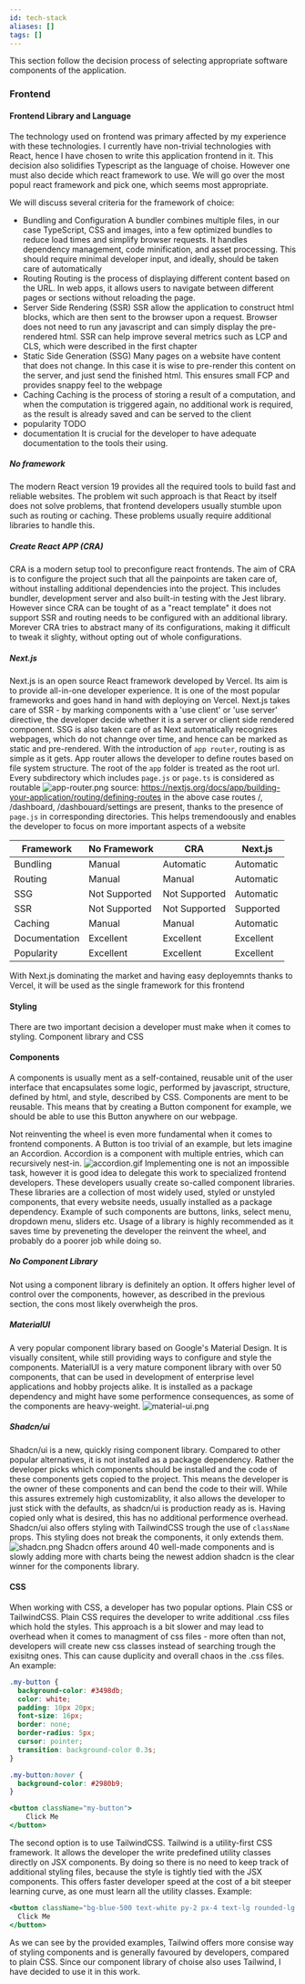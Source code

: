 ```yaml
---
id: tech-stack
aliases: []
tags: []
---
```


This section follow the decision process of selecting appropriate software components of the application.

### Frontend

#### Frontend Library and Language
The technology used on frontend was primary affected by my experience with these technologies. I currently have non-trivial technologies with React, hence I have chosen to write this application frontend
in it. This decision also solidifies Typescript as the language of choise. However one must also decide which react framework to use. We will go over the most popul react framework and pick one, which seems most appropriate.

We will discuss several criteria for the framework of choice:
- Bundling and Configuration
A bundler combines multiple files, in our case TypeScript, CSS and images, into a few optimized bundles to reduce load times and simplify browser requests. 
It handles dependency management, code minification, and asset processing. This should require minimal developer input, and ideally, should be taken care of automatically
- Routing
Routing is the process of displaying different content based on the URL. In web apps, it allows users to navigate between different pages or sections without reloading the page.
- Server Side Rendering (SSR)
SSR allow the application to construct html blocks, which are then sent to the browser upon a request. Browser does not need to run any javascript and can simply display the pre-rendered html.
SSR can help improve several metrics such as LCP and CLS, which were described in the first chapter
- Static Side Generation (SSG)
Many pages on a website have content that does not change. In this case it is wise to pre-render this content on the server, and just send the finished html. This ensures small FCP and provides
snappy feel to the webpage
- Caching
Caching is the process of storing a result of a computation, and when the computation is triggered again, no additional work is required, as the result is already saved and can be served to the client
- popularity
TODO
- documentation
It is crucial for the developer to have adequate documentation to the tools their using. 



##### No framework
The modern React version 19 provides all the required tools to build fast and reliable websites. The problem wit such approach is that React by itself does not solve problems, that frontend developers
usually stumble upon such as routing or caching. These problems usually require additional libraries to handle this.
##### Create React APP (CRA)
CRA is a modern setup tool to preconfigure react frontends. The aim of CRA is to configure the project such that all the painpoints are taken care of, without installing additional dependencies into the project.
This includes bundler, development server  and also built-in testing with the Jest library. However since CRA can be tought of as a "react template" it does not support SSR and routing needs to be configured
with an additional library. Morever CRA tries to abstract many of its configurations, making it difficult to tweak it slighty, without opting out of whole configurations.
##### Next.js
Next.js is an open source React framework developed by Vercel. Its aim is to provide all-in-one developer experience. It is one of the most popular frameworks and goes hand in hand with deploying on Vercel.
Next.js takes care of SSR - by marking components with a 'use client' or 'use server' directive, the developer decide whether it is a server or client side rendered component. SSG is also taken care of as Next
automatically recognizes webpages, which do not channge over time, and hence can be marked as static and pre-rendered. With the introduction of `app router`, routing is as simple as it gets. App router allows
the developer to define routes based on file system structure. The root of the `app` folder is treated as the root url. Every subdirectory which includes `page.js` or `page.ts` is considered as routable
![app-router.png](assets/imgs/app-router.png)
source: https://nextjs.org/docs/app/building-your-application/routing/defining-routes
in the above case routes /, /dashboard, /dashbouard/settings are present, thanks to the presence of `page.js` in corresponding directories. This helps tremendoously and enables the developer to focus on more important
aspects of a website



| Framework     | No Framework  | CRA           | Next.js   |
| ------------- | ------------- | ------------- | --------- |
| Bundling      | Manual        | Automatic     | Automatic |
| Routing       | Manual        | Manual        | Automatic |
| SSG           | Not Supported | Not Supported | Automatic |
| SSR           | Not Supported | Not Supported | Supported |
| Caching       | Manual        | Manual        | Automatic |
| Documentation | Excellent     | Excellent     | Excellent |
| Popularity    | Excellent     | Excellent     | Excellent |


With Next.js dominating the market and having easy deployemnts thanks to Vercel, it will be used as the single framework for this frontend


#### Styling
There are two important decision a developer must make when it comes to styling. Component library and CSS

#### Components
A components is usually ment as a self-contained, reusable unit of the user interface
that encapsulates some logic, performed by javascript, structure, defined by html, and style, described by CSS. Components are ment to be reusable. This means that by creating a Button 
component for example, we should be able to use this Button anywhere on our webpage.

Not reinventing the wheel is even more fundamental when it comes to frontend components. A Button is too trivial of an example, but lets imagine an Accordion. Accordion is a component
with multiple entries, which can recursively nest-in.
![accordion.gif](assets/imgs/accordion.gif)
Implementing one is not an impossible task, however it is good idea to delegate this work to specialized frontend developers. These developers usually create so-called component libraries.
These libraries are a collection of most widely used, styled or unstyled components, that every website needs, usually installed as a package dependency. Example of such components are buttons, links, select menu, dropdown menu, sliders etc.
Usage of a library is highly recommended as it saves time by preveneting the developer the reinvent the wheel, and probably do a poorer job while doing so.

##### No Component Library
Not using a component library is definitely an option. It offers higher level of control over the components, however, as described in the previous section, the cons most likely overwheigh the pros.
##### MaterialUI
A very popular component library based on Google's Material Design. It is visually consitent, while still providing ways to configure and style the components. MaterialUI is a very mature
component library with over 50 components, that can be used in development of enterprise level applications and hobby projects alike. It is installed as a package dependency and might have some 
performence consequences, as some of the components are heavy-weight.
![material-ui.png](assets/imgs/material-ui.png)
##### Shadcn/ui
Shadcn/ui is a new, quickly rising component library. Compared to other popular alternatives, it is not installed as a package dependency. Rather the developer picks which components should be installed
and the code of these components gets copied to the project. This means the developer is the owner of these components and can bend the code to their will. While this assures extremely high customizablity,
it also allows the developer to just stick with the defaults, as shadcn/ui is production ready as is. Having copied only what is desired, this has no additional performence overhead. Shadcn/ui also
offers styling with TailwindCSS trough the use of `className` props. This styling does not break the components, it only extends them.
 ![shadcn.png](assets/imgs/shadcn.png)
Shadcn offers around 40 well-made components and is slowly adding more with charts being the newest addion shadcn is the clear winner for the components library.

#### CSS
When working with CSS, a developer has two popular options. Plain CSS or TailwindCSS. Plain CSS requires the developer to write additional .css files which hold the styles. This approach 
is a bit slower and may lead to overhead when it comes to managment of css files - more often than not, developers will create new css classes instead of searching trough the exisitng ones. 
This can cause duplicity and overall chaos in the .css files. 
An example:
```css
.my-button {
  background-color: #3498db;
  color: white;
  padding: 10px 20px;
  font-size: 16px;
  border: none;
  border-radius: 5px;
  cursor: pointer;
  transition: background-color 0.3s;
}

.my-button:hover {
  background-color: #2980b9;
}
```
```jsx
<button className="my-button">
    Click Me
</button>
```

The second option is to use TailwindCSS. Tailwind is a utility-first CSS framework. It allows the developer the write predefined utility classes directly on JSX components. By doing so
there is no need to keep track of additional styling files, because the style is tightly tied with the JSX components. This offers faster developer speed at the cost of a bit steeper
learning curve, as one must learn all the utility classes.
Example:
```jsx
<button className="bg-blue-500 text-white py-2 px-4 text-lg rounded-lg hover:bg-blue-700 transition-colors">
  Click Me
</button>
```
As we can see by the provided examples, Tailwind offers more consise way of styling components and is generally favoured by developers, compared to plain CSS. Since our 
component library of choise also uses Tailwind, I have decided to use it in this work.
